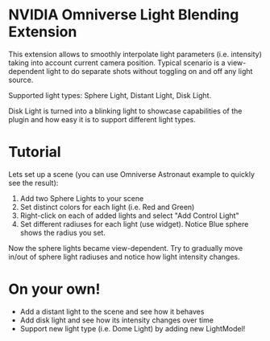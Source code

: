 # NVIDIA Omniverse Light Blending Extension

This extension allows to smoothly interpolate light parameters (i.e. intensity) taking into account current camera position. Typical scenario is a view-dependent light to do separate shots without toggling on and off any light source. 

Supported light types: Sphere Light, Distant Light, Disk Light.

Disk Light is turned into a blinking light to showcase capabilities of the plugin and how easy it is to support different light types.

# Tutorial

Lets set up a scene (you can use Omniverse Astronaut example to quickly see the result):
1. Add two Sphere Lights to your scene
2. Set distinct colors for each light (i.e. Red and Green)
3. Right-click on each of added lights and select "Add Control Light"
4. Set different radiuses for each light (use widget). Notice Blue sphere shows the radius you set.

Now the sphere lights became view-dependent. Try to gradually move in/out of sphere light radiuses and notice how light intensity changes.

# On your own!

* Add a distant light to the scene and see how it behaves
* Add disk light and see how its intensity changes over time
* Support new light type (i.e. Dome Light) by adding new LightModel!
